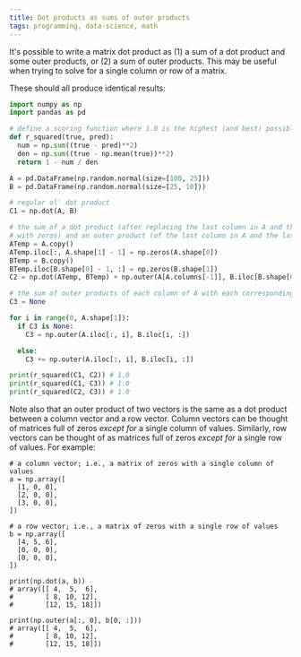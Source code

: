 ```yaml
---
title: Dot products as sums of outer products
tags: programming, data-science, math
---
```


It's possible to write a matrix dot product as (1) a sum of a dot product and some outer products, or (2) a sum of outer products. This may be useful when trying to solve for a single column or row of a matrix.

These should all produce identical results:

```python
import numpy as np
import pandas as pd

# define a scoring function where 1.0 is the highest (and best) possible score
def r_squared(true, pred):
  num = np.sum((true - pred)**2)
  den = np.sum((true - np.mean(true))**2)
  return 1 - num / den

A = pd.DataFrame(np.random.normal(size=[100, 25]))
B = pd.DataFrame(np.random.normal(size=[25, 10]))

# regular ol' dot product
C1 = np.dot(A, B)

# the sum of a dot product (after replacing the last column in A and the last row in B
# with zeros) and an outer product (of the last column in A and the last row in B)
ATemp = A.copy()
ATemp.iloc[:, A.shape[1] - 1] = np.zeros(A.shape[0])
BTemp = B.copy()
BTemp.iloc[B.shape[0] - 1, :] = np.zeros(B.shape[1])
C2 = np.dot(ATemp, BTemp) + np.outer(A[A.columns[-1]], B.iloc[B.shape[0] - 1, :])

# the sum of outer products of each column of A with each corresponding row of B
C3 = None

for i in range(0, A.shape[1]):
  if C3 is None:
    C3 = np.outer(A.iloc[:, i], B.iloc[i, :])

  else:
    C3 += np.outer(A.iloc[:, i], B.iloc[i, :])

print(r_squared(C1, C2)) # 1.0
print(r_squared(C1, C3)) # 1.0
print(r_squared(C2, C3)) # 1.0
```

Note also that an outer product of two vectors is the same as a dot product between a column vector and a row vector. Column vectors can be thought of matrices full of zeros _except for_ a single column of values. Similarly, row vectors can be thought of as matrices full of zeros _except for_ a single row of values. For example:

```
# a column vector; i.e., a matrix of zeros with a single column of values
a = np.array([
  [1, 0, 0],
  [2, 0, 0],
  [3, 0, 0],
])

# a row vector; i.e., a matrix of zeros with a single row of values
b = np.array([
  [4, 5, 6],
  [0, 0, 0],
  [0, 0, 0],
])

print(np.dot(a, b))
# array([[ 4,  5,  6],
#        [ 8, 10, 12],
#        [12, 15, 18]])

print(np.outer(a[:, 0], b[0, :]))
# array([[ 4,  5,  6],
#        [ 8, 10, 12],
#        [12, 15, 18]])
```
